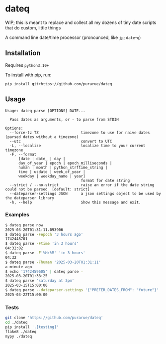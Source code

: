 # dateq

WIP; this is meant to replace and collect all my dozens of tiny date scripts that do custom, little things

A command line date/time processor (pronounced, like [`jq`](https://jqlang.org/); `date`-`q`)

## Installation

Requires `python3.10+`

To install with pip, run:

```
pip install git+https://github.com/purarue/dateq
```

## Usage

```
Usage: dateq parse [OPTIONS] DATE...

  Pass dates as arguments, or - to parse from STDIN

Options:
  --force-tz TZ                   timezone to use for naive dates (parsed dates without a timezone)
  --utc                           convert to UTC
  -L, --localize                  localize time to your current timezone
  -F, --format
      [date | date_ | day |
      day_of_year | epoch | epoch_milliseconds |
      human | month | python_strftime_string |
      time | usdate | week_of_year |
      weekday | weekday_name | year]
                                  format for date string
  --strict / --no-strict          raise an error if the date string could not be parsed  [default: strict]
  --dateparser-settings JSON      a json settings object to be used by the dateparser library
  -h, --help                      Show this message and exit.
```

### Examples

```bash
$ dateq parse now
2025-03-20T01:31:11.093906
$ dateq parse -Fepoch '3 hours ago'
1742448701
$ dateq parse -Ftime 'in 3 hours'
04:32:02
$ dateq parse -F'%H:%M' 'in 3 hours'
04:32
$ dateq parse -Fhuman '2025-03-20T01:31:11'
a minute ago
$ echo '1742459605' | dateq parse -
2025-03-20T01:33:25
$ dateq parse 'saturday at 3pm'
2025-03-15T15:00:00
$ dateq parse --dateparser-settings '{"PREFER_DATES_FROM": "future"}' 'saturday at 3pm'
2025-03-22T15:00:00
```

### Tests

```bash
git clone 'https://github.com/purarue/dateq'
cd ./dateq
pip install '.[testing]'
flake8 ./dateq
mypy ./dateq
```
